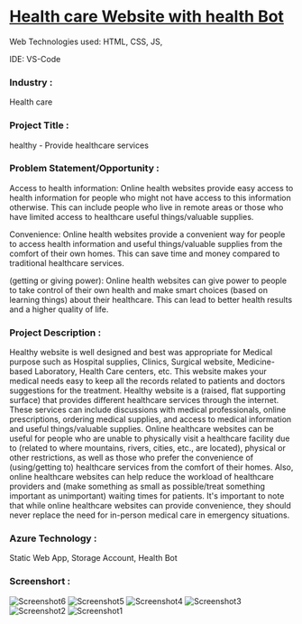 # <a href="https://myproject01.z13.web.core.windows.net/">Health care Website with health Bot</a>


Web Technologies used: HTML, CSS, JS,

IDE: VS-Code


### Industry :
Health care


### Project Title :
healthy - Provide healthcare services


### Problem Statement/Opportunity :
Access to health information: Online health websites provide easy access to health information for people who might not have access to this information otherwise. This can include people who live in remote areas or those who have limited access to healthcare useful things/valuable supplies.

Convenience: Online health websites provide a convenient way for people to access health information and useful things/valuable supplies from the comfort of their own homes. This can save time and money compared to traditional healthcare services.

(getting or giving power): Online health websites can give power to people to take control of their own health and make smart choices (based on learning things) about their healthcare. This can lead to better health results and a higher quality of life.


### Project Description :
Healthy website is well designed and best was appropriate for Medical purpose such as Hospital supplies, Clinics, Surgical website, Medicine-based Laboratory, Health Care centers, etc. This website makes your medical needs easy to keep all the records related to patients and doctors suggestions for the treatment. Healthy website is a (raised, flat supporting surface) that provides different healthcare services through the internet. These services can include discussions with medical professionals, online prescriptions, ordering medical supplies, and access to medical information and useful things/valuable supplies. Online healthcare websites can be useful for people who are unable to physically visit a healthcare facility due to (related to where mountains, rivers, cities, etc., are located), physical or other restrictions, as well as those who prefer the convenience of (using/getting to) healthcare services from the comfort of their homes. Also, online healthcare websites can help reduce the workload of healthcare providers and (make something as small as possible/treat something important as unimportant) waiting times for patients. It's important to note that while online healthcare websites can provide convenience, they should never replace the need for in-person medical care in emergency situations.


### Azure Technology :
Static Web App, Storage Account, Health Bot

### Screenshort :
![Screenshot6](https://github.com/Sabbir9143/myproject01/assets/147207834/54083d5f-c9e4-463a-baae-22f689bac192)
![Screenshot5](https://github.com/Sabbir9143/myproject01/assets/147207834/53b1cc5e-452c-45eb-86c8-1262a94231e0)
![Screenshot4](https://github.com/Sabbir9143/myproject01/assets/147207834/dfc7271e-af06-42c6-a450-a2db527bd91d)
![Screenshot3](https://github.com/Sabbir9143/myproject01/assets/147207834/49554c3c-94ae-4d09-864d-32e4d6f81e0f)
![Screenshot2](https://github.com/Sabbir9143/myproject01/assets/147207834/88799e8f-e9ea-4085-9f17-326bc826db58)
![Screenshot1](https://github.com/Sabbir9143/myproject01/assets/147207834/f6a1499b-febb-4440-b807-3e508659ade8)
